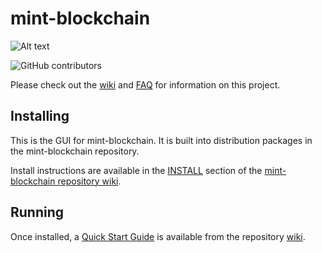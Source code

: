 # mint-blockchain
![Alt text](https://www.mintnet.work/img/mint_logo.svg)

![GitHub contributors](https://img.shields.io/github/contributors/MintNetwork/mint-blockchain?logo=GitHub)

Please check out the [wiki](https://github.com/MintNetwork/mint-blockchain/wiki)
and [FAQ](https://github.com/MintNetwork/mint-blockchain/wiki/FAQ) for
information on this project.

## Installing

This is the GUI for mint-blockchain. It is built into distribution packages in the mint-blockchain repository.

Install instructions are available in the
[INSTALL](https://github.com/MintNetwork/mint-blockchain/wiki/INSTALL)
section of the
[mint-blockchain repository wiki](https://github.com/MintNetwork/mint-blockchain/wiki).

## Running

Once installed, a
[Quick Start Guide](https://github.com/MintNetwork/mint-blockchain/wiki/Quick-Start-Guide)
is available from the repository
[wiki](https://github.com/MintNetwork/mint-blockchain/wiki).
